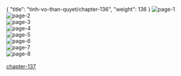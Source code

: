 { "title": "tinh-vo-than-quyet/chapter-136", "weight": 136 }
<img src="tinh-vo-than-quyet_0136_01-db4ff3d63a0538695182f92d832d9f5c.webp" alt="page-1" origin="http://1.bp.blogspot.com/-XSnRZUBOTT0/WtamR07aY8I/AAAAAAAAADg/pRYMackXIWYGFiYEjj8MIab3u5ecaRUjwCLcBGAs/s1600/0001.jpg?imgmax=0"><br/>
<img src="tinh-vo-than-quyet_0136_02-bd2df2378976b72499b5e8286cefee55.webp" alt="page-2" origin="http://1.bp.blogspot.com/-2ijR0L2H8c0/WtamR3vTnaI/AAAAAAAAADo/csCafmtYIIo5AwSBPDghXiBtIbpFL5LmgCLcBGAs/s1600/0002.jpg?imgmax=0"><br/>
<img src="tinh-vo-than-quyet_0136_03-435e24ab726030cd74719706c8177465.webp" alt="page-3" origin="http://1.bp.blogspot.com/-1hCeyHxTjPw/WtamRxtYVMI/AAAAAAAAADk/rrPxz127cfU5M0Oc-2evFUhFNOgOJ2snQCLcBGAs/s1600/0003.jpg?imgmax=0"><br/>
<img src="tinh-vo-than-quyet_0136_04-497864f140b618a09e7e627d88153fe8.webp" alt="page-4" origin="http://1.bp.blogspot.com/-Fgb5uW7L9q4/WtamSuF4c7I/AAAAAAAAADs/Ux0pVEsQ0mQgPqG3MfcoJkDjHFrJWTcRwCLcBGAs/s1600/0004.jpg?imgmax=0"><br/>
<img src="tinh-vo-than-quyet_0136_05-a88142dfd26e413c48daeb29cdb44928.webp" alt="page-5" origin="http://1.bp.blogspot.com/-_JlGOHY50tc/WtamS1Sr09I/AAAAAAAAADw/f0rmtahpt68cO9bSO1LssLUjXb22QVaJwCLcBGAs/s1600/0005.jpg?imgmax=0"><br/>
<img src="tinh-vo-than-quyet_0136_06-c70eec4f88bf4e35677c7e4bc573c74d.webp" alt="page-6" origin="http://1.bp.blogspot.com/-fA5lsuOnkSI/WtamS1_Vz4I/AAAAAAAAAD0/aOhq6FAI0ksi6wVON-JfupKDoA8evv4vQCLcBGAs/s1600/0006.jpg?imgmax=0"><br/>
<img src="tinh-vo-than-quyet_0136_07-d988c9091643c787109f9538f3900ddf.webp" alt="page-7" origin="http://1.bp.blogspot.com/-vNlXeLofBvQ/WtamTlaahkI/AAAAAAAAAD4/YF0qeOf9A_4Dxl2dGxpiTSG2nCHAKJx3gCLcBGAs/s1600/0007.jpg?imgmax=0"><br/>
<img src="tinh-vo-than-quyet_0136_08-ade3e13410306edbe19d872746bccf11.webp" alt="page-8" origin="http://1.bp.blogspot.com/-JOnssjzYTb0/WtamUbJiuYI/AAAAAAAAAD8/HF2j51odsF4uB_3Y2YQtAUDaV2RvpUQWACLcBGAs/s1600/0008.jpg?imgmax=0"><br/>
<br/><a class="nextchap" href="/tinh-vo-than-quyet/chapter-137">chapter-137</a>
